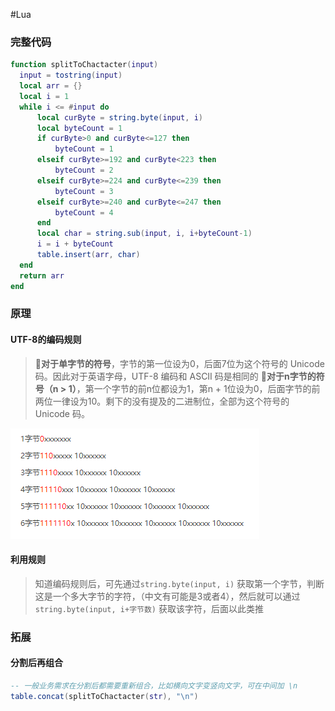 #Lua
### 完整代码
```lua
function splitToChactacter(input)
  input = tostring(input)
  local arr = {}
  local i = 1
  while i <= #input do
      local curByte = string.byte(input, i)
      local byteCount = 1
      if curByte>0 and curByte<=127 then
          byteCount = 1
      elseif curByte>=192 and curByte<223 then
          byteCount = 2
      elseif curByte>=224 and curByte<=239 then
          byteCount = 3
      elseif curByte>=240 and curByte<=247 then
          byteCount = 4
      end
      local char = string.sub(input, i, i+byteCount-1)
      i = i + byteCount
      table.insert(arr, char)
  end
  return arr
end
```

### 原理
#### UTF-8的编码规则
> 📌**对于单字节的符号**，字节的第一位设为0，后面7位为这个符号的 Unicode 码。因此对于英语字母，UTF-8 编码和 ASCII 码是相同的
> 📌**对于n字节的符号（n > 1）**，第一个字节的前n位都设为1，第n + 1位设为0，后面字节的前两位一律设为10。剩下的没有提及的二进制位，全部为这个符号的 Unicode 码。

![](file/imge-1.png)

#### 利用规则
> 知道编码规则后，可先通过`string.byte(input, i)` 获取第一个字节，判断这是一个多大字节的字符，（中文有可能是3或者4），然后就可以通过`string.byte(input, i+字节数)` 获取该字符，后面以此类推

### 拓展
#### 分割后再组合
```lua
-- 一般业务需求在分割后都需要重新组合，比如横向文字变竖向文字，可在中间加 \n
table.concat(splitToChactacter(str), "\n")
```
